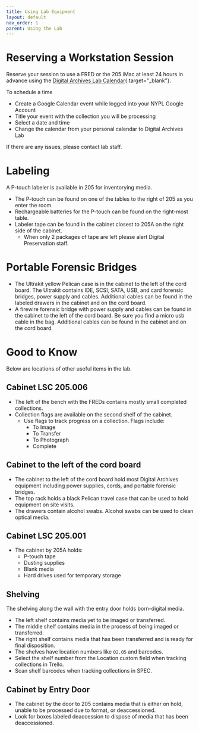 ```yaml
---
title: Using Lab Equipment
layout: default
nav_order: 1
parent: Using the Lab
---
```


# Reserving a Workstation Session
Reserve your session to use a FRED or the 205 iMac at least 24 hours in advance using the
[Digital Archives Lab Calendar](https://calendar.google.com/calendar/u/0?cid=Y19mbjYzaTM1aGVnZWduaGhmaGtiZzg0aGozb0Bncm91cC5jYWxlbmRhci5nb29nbGUuY29t){:target="_blank"}.

To schedule a time
* Create a Google Calendar event while logged into your NYPL Google Account
* Title your event with the collection you will be processing
* Select a date and time
* Change the calendar from your personal calendar to Digital Archives Lab

If there are any issues, please contact lab staff.

# Labeling
A P-touch labeler is available in 205 for inventorying media.
* The P-touch can be found on one of the tables to the right of 205 as you enter the room.
* Rechargeable batteries for the P-touch can be found on the right-most table.
* Labeler tape can be found in the cabinet closest to 205A on the right side of the cabinet.
    * When only 2 packages of tape are left please alert Digital Preservation staff.

<!-- Other equipment locations here or on their equipment pages? -->
# Portable Forensic Bridges
* The Ultrakit yellow Pelican case is in the cabinet to the left of the cord board. The Ultrakit contains IDE, SCSI, SATA, USB, and card forensic bridges, power supply and cables. Additional cables can be found in the labeled drawers in the cabinet and on the cord board.  
* A firewire forensic bridge with power supply and cables can be found in the cabinet to the left of the cord board. Be sure you find a micro usb cable in the bag. Additional cables can be found in the cabinet and on the cord board.  
<!-- Should we label cabinets and tables, is there a convention for this? -->

# Good to Know
Below are locations of other useful items in the lab.

## Cabinet LSC 205.006
* The left of the bench with the FREDs contains mostly small completed collections.
* Collection flags are available on the second shelf of the cabinet.  
    * Use flags to track progress on a collection. Flags include:
        * To Image
        * To Transfer
        * To Photograph
        * Complete

## Cabinet to the left of the cord board
* The cabinet to the left of the cord board hold most Digital Archives equipment including power supplies, cords, and portable forensic bridges. 
* The top rack holds a black Pelican travel case that can be used to hold equipment on site visits.
* The drawers contain alcohol swabs. Alcohol swabs can be used to clean optical media.  

## Cabinet LSC 205.001
* The cabinet by 205A holds:
    * P-touch tape
    * Dusting supplies
    * Blank media
    * Hard drives used for temporary storage

## Shelving 
The shelving along the wall with the entry door holds born-digital media.
* The left shelf contains media yet to be imaged or transferred.
* The middle shelf contains media in the process of being imaged or transferred.
* The right shelf contains media that has been transferred and is ready for final disposition.  
* The shelves have location numbers like `02.05` and barcodes.  
* Select the shelf number from the Location custom field when tracking collections in Trello.  
* Scan shelf barcodes when tracking collections in SPEC.  

## Cabinet by Entry Door
* The cabinet by the door to 205 contains media that is either on hold, unable to be processed due to format, or deaccessioned. 
* Look for boxes labeled deaccession to dispose of media that has been deaccessioned. 
<!--stackedit_data:
eyJoaXN0b3J5IjpbLTI0MDg0MTYxNF19
-->